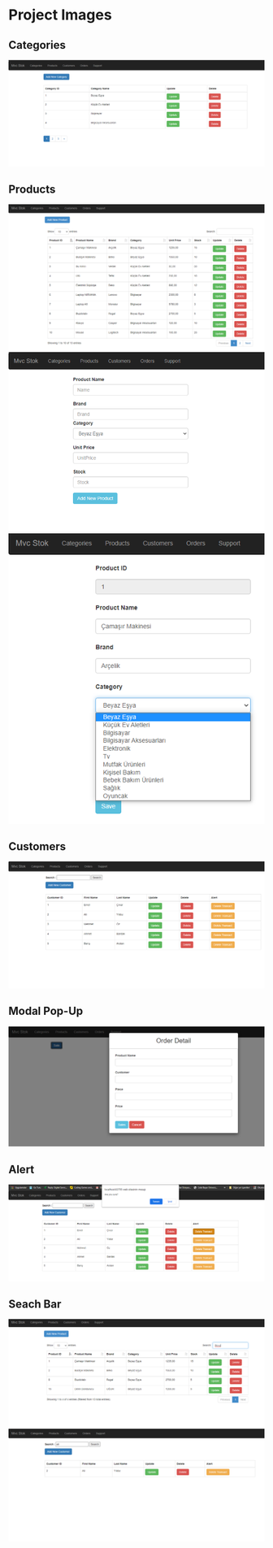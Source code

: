 # Project Images 
## Categories

<div>
<img src="Categories.png"  >
</div>

## Products

<div>
<img src="Products.png"  >
<img src="Add%20New%20Product.png"  >
<img src="Update%20Product.png"  >
</div>


## Customers

<div>
<img src="Customers.png"   >
</div>

## Modal Pop-Up

<div>
<img src="Modal%20Pop-Up.png" >
</div>

## Alert

<div>
<img src="Notification%20for%20Delete.png"  >
</div>

## Seach Bar

<div>
<img src="Products%20Search%20Bar.png"  >
<img src="Customer%20Search%20Bar%20.png"   >
</div>

